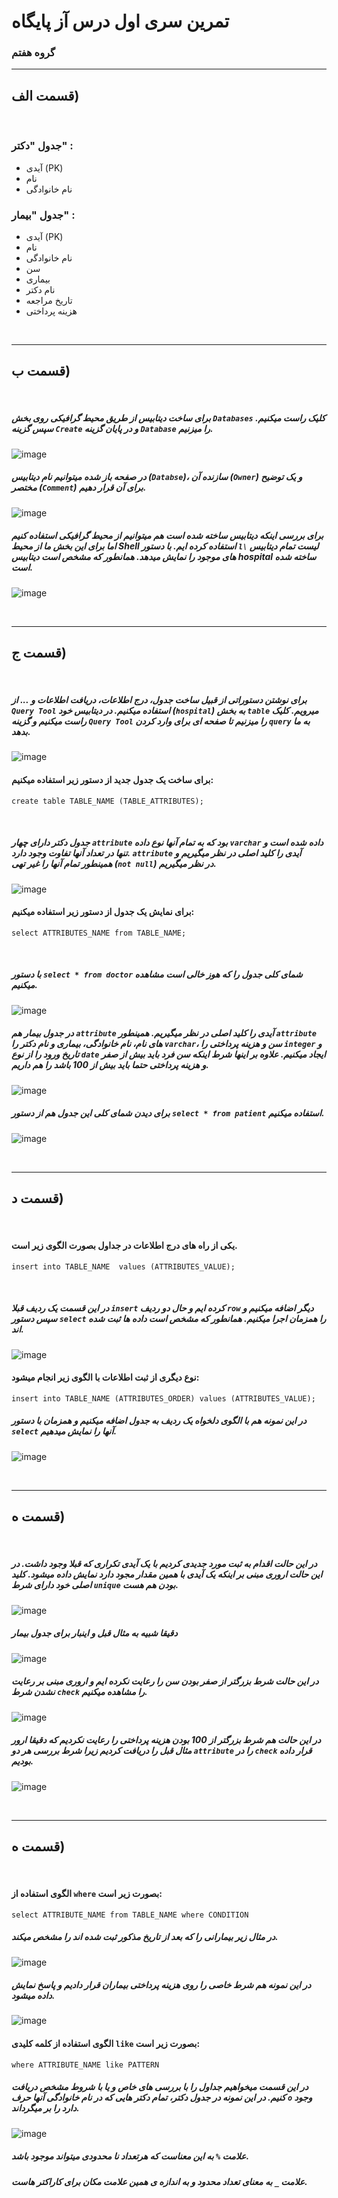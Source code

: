 # تمرین سری اول درس آز پایگاه

### گروه هفتم

---

## قسمت الف)

&nbsp;

### جدول "دکتر" :

- آیدی (PK)
- نام
- نام خانوادگی

### جدول "بیمار" :

- آیدی (PK)
- نام
- نام خانوادگی
- سن
- بیماری
- نام دکتر
- تاریخ مراجعه
- هزینه پرداختی

&nbsp;

---

## قسمت ب)

&nbsp;

##### برای ساخت دیتابیس از طریق محیط گرافیکی روی بخش `Databases` کلیک راست میکنیم. سپس گزینه `Create` و در پایان گزینه `Database` را میزنیم.

![image](images/Q1-1.png)

##### در صفحه باز شده میتوانیم نام دیتابیس (`Databse`)، سازنده آن (`Owner`) و یک توضیح مختصر (`Comment`) برای آن قرار دهیم.

![image](images/Q1-2.JPG)

##### برای بررسی اینکه دیتابیس ساخته شده است هم میتوانیم از محیط گرافیکی استفاده کنیم اما برای این بخش ما از محیط Shell استفاده کرده ایم. با دستور `l\` لیست تمام دیتابیس های موجود را نمایش میدهد. همانطور که مشخص است دیتابیس hospital ساخته شده است.

![image](images/Q1-3.JPG)

&nbsp;

---

## قسمت ج)

&nbsp;

##### برای نوشتن دستوراتی از قبیل ساخت جدول، درج اطلاعات، دریافت اطلاعات و ... از `Query Tool` استفاده میکنیم. در دیتابیس خود (`hospital`) به بخش `table` میرویم. کلیک راست میکنیم و گزینه `Query Tool` را میزنیم تا صفحه ای برای وارد کردن `query` به ما بدهد.

![image](images/Q2-1.JPG)

#### برای ساخت یک جدول جدید از دستور زیر استفاده میکنیم:

```
create table TABLE_NAME (TABLE_ATTRIBUTES);
```
&nbsp;

##### جدول دکتر دارای چهار `attribute` بود که به تمام آنها نوع داده `varchar` داده شده است و تنها در تعداد آنها تفاوت وجود دارد. `attribute` آیدی را کلید اصلی در نظر میگیریم و همینطور تمام آنها را غیر تهی (`not null`) در نظر میگیریم.

![image](images/Q2-2.JPG)

#### برای نمایش یک جدول از دستور زیر استفاده میکنیم:

```
select ATTRIBUTES_NAME from TABLE_NAME;
```
&nbsp;

##### با دستور `select * from doctor` شمای کلی جدول را که هوز خالی است مشاهده میکنیم.

![image](images/Q2-3.JPG)

##### در جدول بیمار هم `attribute` آیدی را کلید اصلی در نظر میگیریم. همینطور `attribute` های نام، نام خانوادگی، بیماری و نام دکتر را `varchar`، سن و هزینه پرداختی را `integer` و تاریخ ورود را از نوع `date` ایجاد میکنیم. علاوه بر اینها شرط اینکه سن فرد باید بیش از صفر و هزینه پرداختی حتما باید بیش از 100 باشد را هم داریم.

![image](images/Q2-4.JPG)

##### برای دیدن شمای کلی این جدول هم از دستور `select * from patient` استفاده میکنیم.

![image](images/Q2-5.JPG)

&nbsp;

---

## قسمت د)

&nbsp;

#### یکی از راه های درج اطلاعات در جداول بصورت الگوی زیر است.
```
insert into TABLE_NAME  values (ATTRIBUTES_VALUE);
```
&nbsp;
##### در این قسمت یک ردیف قبلا `insert` کرده ایم و حال دو ردیف `row` دیگر اضافه میکنیم و سپس دستور `select` را همزمان اجرا میکنیم. همانطور که مشخص است داده ها ثبت شده اند.
![image](images/Q3-1.png)

#### نوع دیگری از ثبت اطلاعات با الگوی زیر انجام میشود:
```
insert into TABLE_NAME (ATTRIBUTES_ORDER) values (ATTRIBUTES_VALUE);
```

##### در این نمونه هم با الگوی دلخواه یک ردیف به جدول اضافه میکنیم و همزمان با دستور `select` آنها را نمایش میدهیم.
![image](images/Q3-2.png)

&nbsp;

---

## قسمت ه)

&nbsp;
##### در این حالت اقدام به ثبت مورد جدیدی کردیم با یک آیدی تکراری که قبلا وجود داشت. در این حالت اروری مبنی بر اینکه یک آیدی با همین مقدار مجود دارد نمایش داده میشود. کلید اصلی خود دارای شرط `unique` بودن هم هست.
![image](images/Q4-1.png)
##### دقیقا شبیه به مثال قبل و اینبار برای جدول بیمار
![image](images/Q4-2.png)
##### در این حالت شرط بزرگتر از صفر بودن سن را رعایت نکرده ایم و اروری مبنی بر رعایت نشدن شرط `check` را مشاهده میکنیم.
![image](images/Q4-3.png)
##### در این حالت هم شرط بزرگتر از 100 بودن هزینه پرداختی را رعایت نکردیم که دقیقا ارور مثال قبل را دریافت کردیم زیرا شرط بررسی هر دو `attribute`  را در `check` قرار داده بودیم.
![image](images/Q4-4.png)

&nbsp;

---

## قسمت ه)

&nbsp;

#### الگوی استفاده از `where` بصورت زیر است:
```
select ATTRIBUTE_NAME from TABLE_NAME where CONDITION
```
##### در مثال زیر بیمارانی را که بعد از تاریخ مذکور ثبت شده اند را مشخص میکند.
![image](images/Q5-2.png)

##### در این نمونه هم شرط خاصی را روی هزینه پرداختی بیماران قرار دادیم و پاسخ نمایش داده میشود.
![image](images/Q5-3.png)

#### الگوی استفاده از کلمه کلیدی `like` بصورت زیر است:
```
where ATTRIBUTE_NAME like PATTERN
```

##### در این قسمت میخواهیم جداول را با بررسی های خاص و یا با شروط مشخص دریافت کنیم. در این نمونه در جدول دکتر، تمام دکتر هایی که در نام خانوادگی آنها حرف `o` وجود دارد را بر میگرداند.
![image](images/Q5-1.png)
##### علامت `%` به این معناست که هرتعداد نا محدودی میتواند موجود باشد.
##### علامت `_` به معنای تعداد محدود و به اندازه ی همین علامت مکان برای کاراکتر هاست.